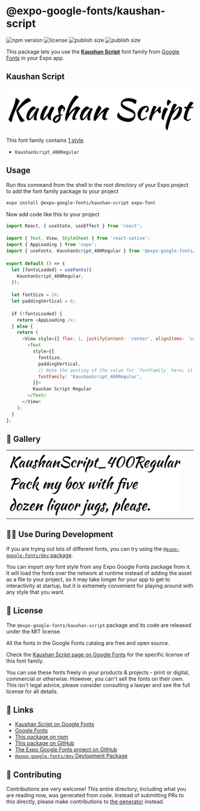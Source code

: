 # @expo-google-fonts/kaushan-script

![npm version](https://flat.badgen.net/npm/v/@expo-google-fonts/kaushan-script)
![license](https://flat.badgen.net/github/license/expo/google-fonts)
![publish size](https://flat.badgen.net/packagephobia/install/@expo-google-fonts/kaushan-script)
![publish size](https://flat.badgen.net/packagephobia/publish/@expo-google-fonts/kaushan-script)

This package lets you use the [**Kaushan Script**](https://fonts.google.com/specimen/Kaushan+Script) font family from [Google Fonts](https://fonts.google.com/) in your Expo app.

## Kaushan Script

![Kaushan Script](./font-family.png)

This font family contains [1 style](#-gallery).

- `KaushanScript_400Regular`

## Usage

Run this command from the shell in the root directory of your Expo project to add the font family package to your project
```sh
expo install @expo-google-fonts/kaushan-script expo-font
```

Now add code like this to your project
```js
import React, { useState, useEffect } from 'react';

import { Text, View, StyleSheet } from 'react-native';
import { AppLoading } from 'expo';
import { useFonts, KaushanScript_400Regular } from '@expo-google-fonts/kaushan-script';

export default () => {
  let [fontsLoaded] = useFonts({
    KaushanScript_400Regular,
  });

  let fontSize = 24;
  let paddingVertical = 6;

  if (!fontsLoaded) {
    return <AppLoading />;
  } else {
    return (
      <View style={{ flex: 1, justifyContent: 'center', alignItems: 'center' }}>
        <Text
          style={{
            fontSize,
            paddingVertical,
            // Note the quoting of the value for `fontFamily` here; it expects a string!
            fontFamily: 'KaushanScript_400Regular',
          }}>
          Kaushan Script Regular
        </Text>
      </View>
    );
  }
};

```

## 🔡 Gallery


||||
|-|-|-|
|![KaushanScript_400Regular](./KaushanScript_400Regular.ttf.png)||||


## 👩‍💻 Use During Development

If you are trying out lots of different fonts, you can try using the [`@expo-google-fonts/dev` package](https://github.com/expo/google-fonts/tree/master/font-packages/dev#readme).

You can import *any* font style from any Expo Google Fonts package from it. It will load the fonts
over the network at runtime instead of adding the asset as a file to your project, so it may take longer
for your app to get to interactivity at startup, but it is extremely convenient
for playing around with any style that you want.

## 📖 License

The `@expo-google-fonts/kaushan-script` package and its code are released under the MIT license.

All the fonts in the Google Fonts catalog are free and open source.

Check the [Kaushan Script page on Google Fonts](https://fonts.google.com/specimen/Kaushan+Script) for the specific license of this font family.

You can use these fonts freely in your products & projects - print or digital, commercial or otherwise. However, you can't sell the fonts on their own. This isn't legal advice, please consider consulting a lawyer and see the full license for all details.

## 🔗 Links

- [Kaushan Script on Google Fonts](https://fonts.google.com/specimen/Kaushan+Script)
- [Google Fonts](https://fonts.google.com/)
- [This package on npm](https://www.npmjs.com/package/@expo-google-fonts/kaushan-script)
- [This package on GitHub](https://github.com/expo/google-fonts/tree/master/font-packages/kaushan-script)
- [The Expo Google Fonts project on GitHub](https://github.com/expo/google-fonts)
- [`@expo-google-fonts/dev` Devlopment Package](https://github.com/expo/google-fonts/tree/master/font-packages/dev)

## 🤝 Contributing

Contributions are very welcome! This entire directory, including what you are reading now, was generated from code. Instead of submitting PRs to this directly, please make contributions to [the generator](https://github.com/expo/google-fonts/tree/master/packages/generator) instead.
